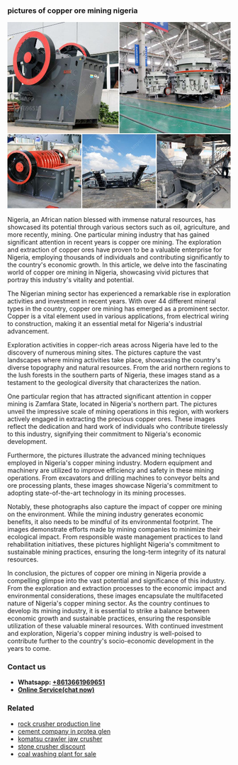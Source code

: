 <h3>pictures of copper ore mining nigeria</h3><img src='1708322792.jpg' alt=''><p>Nigeria, an African nation blessed with immense natural resources, has showcased its potential through various sectors such as oil, agriculture, and more recently, mining. One particular mining industry that has gained significant attention in recent years is copper ore mining. The exploration and extraction of copper ores have proven to be a valuable enterprise for Nigeria, employing thousands of individuals and contributing significantly to the country's economic growth. In this article, we delve into the fascinating world of copper ore mining in Nigeria, showcasing vivid pictures that portray this industry's vitality and potential.</p><p>The Nigerian mining sector has experienced a remarkable rise in exploration activities and investment in recent years. With over 44 different mineral types in the country, copper ore mining has emerged as a prominent sector. Copper is a vital element used in various applications, from electrical wiring to construction, making it an essential metal for Nigeria's industrial advancement.</p><p>Exploration activities in copper-rich areas across Nigeria have led to the discovery of numerous mining sites. The pictures capture the vast landscapes where mining activities take place, showcasing the country's diverse topography and natural resources. From the arid northern regions to the lush forests in the southern parts of Nigeria, these images stand as a testament to the geological diversity that characterizes the nation.</p><p>One particular region that has attracted significant attention in copper mining is Zamfara State, located in Nigeria's northern part. The pictures unveil the impressive scale of mining operations in this region, with workers actively engaged in extracting the precious copper ores. These images reflect the dedication and hard work of individuals who contribute tirelessly to this industry, signifying their commitment to Nigeria's economic development.</p><p>Furthermore, the pictures illustrate the advanced mining techniques employed in Nigeria's copper mining industry. Modern equipment and machinery are utilized to improve efficiency and safety in these mining operations. From excavators and drilling machines to conveyor belts and ore processing plants, these images showcase Nigeria's commitment to adopting state-of-the-art technology in its mining processes.</p><p>Notably, these photographs also capture the impact of copper ore mining on the environment. While the mining industry generates economic benefits, it also needs to be mindful of its environmental footprint. The images demonstrate efforts made by mining companies to minimize their ecological impact. From responsible waste management practices to land rehabilitation initiatives, these pictures highlight Nigeria's commitment to sustainable mining practices, ensuring the long-term integrity of its natural resources.</p><p>In conclusion, the pictures of copper ore mining in Nigeria provide a compelling glimpse into the vast potential and significance of this industry. From the exploration and extraction processes to the economic impact and environmental considerations, these images encapsulate the multifaceted nature of Nigeria's copper mining sector. As the country continues to develop its mining industry, it is essential to strike a balance between economic growth and sustainable practices, ensuring the responsible utilization of these valuable mineral resources. With continued investment and exploration, Nigeria's copper mining industry is well-poised to contribute further to the country's socio-economic development in the years to come.</p><h3>Contact us</h3><ul><li><strong>Whatsapp:&nbsp;<a href="https://wa.me/8613661969651">+8613661969651</a></strong></li><li><a href="https://swt.shibang-china.com/?git&amp;zhl&amp;pictures of copper ore mining nigeria"><strong>Online Service(chat now)</strong></a></li></ul><h3>Related</h3><ul><li><a href='rock crusher production line.md'>rock crusher production line</a></li><li><a href='cement company in protea glen.md'>cement company in protea glen</a></li><li><a href='komatsu crawler jaw crusher.md'>komatsu crawler jaw crusher</a></li><li><a href='stone crusher discount.md'>stone crusher discount</a></li><li><a href='coal washing plant for sale.md'>coal washing plant for sale</a></li></ul>
